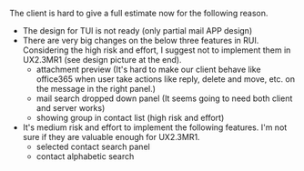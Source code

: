 The client is hard to give a full estimate now for the following reason.
- The design for TUI is not ready (only partial mail APP design)
- There are very big changes on the below three features in RUI. Considering the high risk and effort, I suggest not to implement them in UX2.3MR1 (see design picture at the end).
  - attachment preview (It's hard to make our client behave like office365 when user take actions like reply, delete and move, etc. on the message in the right panel.)
  - mail search dropped down panel (It seems going to need both client and server works)
  - showing group in contact list (high risk and effort)
- It's medium risk and effort to implement the following features. I'm not sure if they are valuable enough for UX2.3MR1.
  - selected contact search panel
  - contact alphabetic search
